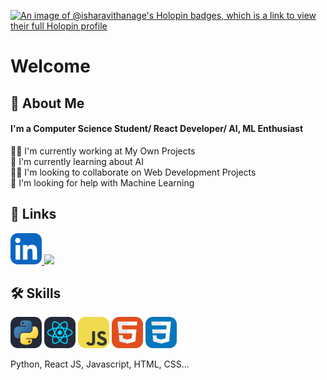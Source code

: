 [![An image of @isharavithanage's Holopin badges, which is a link to view their full Holopin profile](https://holopin.me/isharavithanage)](https://holopin.io/@isharavithanage)

<p style="text-align:center">
<h1>Welcome</h1>
</p>

<h2>🚀 About Me</h2>
<h4>I'm a Computer Science Student/ React Developer/ AI, ML Enthusiast</h4>

👩‍💻 I'm currently working at My Own Projects  
🧠 I'm currently learning about AI  
👯‍♀️ I'm looking to collaborate on Web Development Projects  
🤔 I'm looking for help with Machine Learning  

<h2>🔗 Links</h2>
<a href="http://www.linkedin.com/in/ishara-harshana-592841251">
  <img height="50" src="https://raw.githubusercontent.com/tandpfun/skill-icons/65dea6c4eaca7da319e552c09f4cf5a9a8dab2c8/icons/LinkedIn.svg"/>
</a>
<a href="https://ishara-vithanage.github.io/">
  <img height="50" src="https://www.svgrepo.com/show/267862/portfolio.svg"/>
</a>

<h2>🛠 Skills</h2>
<p>
<img height="50" src="https://github.com/tandpfun/skill-icons/blob/main/icons/Python-Dark.svg"/>
<img height="50" src="https://github.com/tandpfun/skill-icons/blob/main/icons/React-Dark.svg"/>
<img height="50" src="https://github.com/tandpfun/skill-icons/blob/main/icons/JavaScript.svg"/>
<img height="50" src="https://github.com/tandpfun/skill-icons/blob/main/icons/HTML.svg"/>
<img height="50" src="https://github.com/tandpfun/skill-icons/blob/main/icons/CSS.svg"/>
</p>
Python, React JS, Javascript, HTML, CSS...
